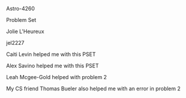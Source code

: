  Astro-4260
 
Problem Set

Jolie L'Heureux

jel2227

Caiti Levin helped me with this PSET

Alex Savino helped me with this PSET

Leah Mcgee-Gold helped with problem 2

My CS friend Thomas Bueler also helped me with an error in problem 2 
